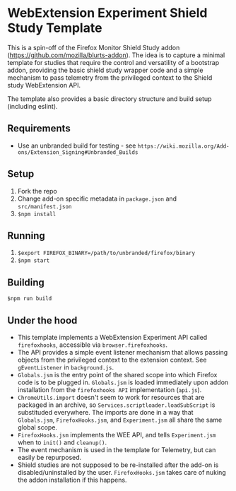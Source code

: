 # WebExtension Experiment Shield Study Template
This is a spin-off of the Firefox Monitor Shield Study addon (https://github.com/mozilla/blurts-addon).
The idea is to capture a minimal template for studies that require the control and versatility of a bootstrap addon,
providing the basic shield study wrapper code and a simple mechanism to pass telemetry from the privileged context
to the Shield study WebExtension API.

The template also provides a basic directory structure and build setup (including eslint).

## Requirements
* Use an unbranded build for testing - see `https://wiki.mozilla.org/Add-ons/Extension_Signing#Unbranded_Builds`

## Setup
1. Fork the repo
2. Change add-on specific metadata in `package.json` and `src/manifest.json`
3. `$npm install`

## Running
1. `$export FIREFOX_BINARY=/path/to/unbranded/firefox/binary`
3. `$npm start`

## Building
`$npm run build`

## Under the hood
- This template implements a WebExtension Experiment API called `firefoxhooks`, accessible via `browser.firefoxhooks`.
- The API provides a simple event listener mechanism that allows passing objects from the privileged context to the extension context. See `gEventListener` in `background.js`.
- `Globals.jsm` is the entry point of the shared scope into which Firefox code is to be plugged in. `Globals.jsm` is loaded immediately upon addon installation from the `firefoxhooks API` implementation (`api.js`).
- `ChromeUtils.import` doesn't seem to work for resources that are packaged in an archive, so `Services.scriptloader.loadSubScript` is substituded everywhere. The imports are done in a way that `Globals.jsm`, `FirefoxHooks.jsm`, and `Experiment.jsm` all share the same global scope.
- `FirefoxHooks.jsm` implements the WEE API, and tells `Experiment.jsm` when to `init()` and `cleanup()`.
- The event mechanism is used in the template for Telemetry, but can easily be repurposed.
- Shield studies are not supposed to be re-installed after the add-on is disabled/uninstalled by the user. `FirefoxHooks.jsm` takes care of nuking the addon installation if this happens.
